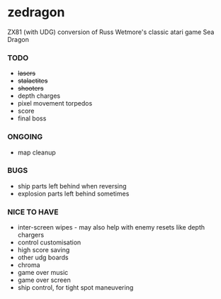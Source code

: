 # zedragon
ZX81 (with UDG) conversion of Russ Wetmore's classic atari game Sea Dragon

### TODO
* ~~lasers~~
* ~~stalactites~~
* ~~shooters~~
* depth charges
* pixel movement torpedos
* score
* final boss

### ONGOING
* map cleanup

### BUGS
* ship parts left behind when reversing
* explosion parts left behind sometimes

### NICE TO HAVE
* inter-screen wipes - may also help with enemy resets like depth chargers
* control customisation
* high score saving
* other udg boards
* chroma
* game over music
* game over screen
* ship control, for tight spot maneuvering
